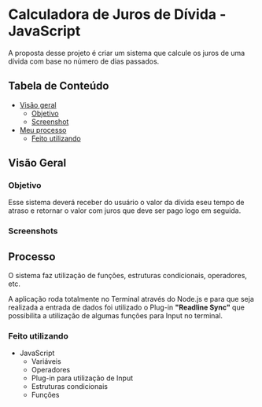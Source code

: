 # Calculadora de Juros de Dívida - JavaScript

A proposta desse projeto é criar um sistema que calcule os juros de uma dívida com base no número de dias passados.

## Tabela de Conteúdo

- [Visão geral](#visao-geral)
  - [Objetivo](#objetivo)
  - [Screenshot](#screenshot)
- [Meu processo](#processo)
  - [Feito utilizando](#utiliza)

## Visão Geral

### Objetivo

Esse sistema deverá receber do usuário o valor da dívida eseu tempo de atraso e retornar o valor com juros que deve ser pago logo em seguida.

### Screenshots

## Processo

O sistema faz utilização de funções, estruturas condicionais, operadores, etc.

A aplicação roda totalmente no Terminal através do Node.js e para que seja realizada a entrada de dados foi utilizado o Plug-in **"Readline Sync"** que possibilita a utilização de algumas funções para Input no terminal.

### Feito utilizando

- JavaScript
    - Variáveis
    - Operadores
    - Plug-in para utilização de Input
    - Estruturas condicionais
    - Funções